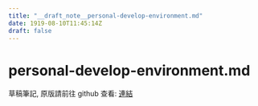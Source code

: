 ```yaml
---
title: "__draft_note__personal-develop-environment.md"
date: 1919-08-10T11:45:14Z
draft: false
---
```


# personal-develop-environment.md

草稿筆記, 原版請前往 github 查看: [連結](https:/github.com/tinghaolai/just-random-note/blob/master/linux/personal-develop-environment.md)